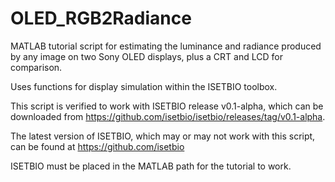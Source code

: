 OLED_RGB2Radiance
=================

MATLAB tutorial script for estimating the luminance and radiance produced by any image on two Sony OLED displays, plus a CRT and LCD for comparison.

Uses functions for display simulation within the ISETBIO toolbox.

This script is verified to work with ISETBIO release v0.1-alpha, which can be downloaded from https://github.com/isetbio/isetbio/releases/tag/v0.1-alpha.

The latest version of ISETBIO, which may or may not work with this script, can be found at https://github.com/isetbio

ISETBIO must be placed in the MATLAB path for the tutorial to work.
